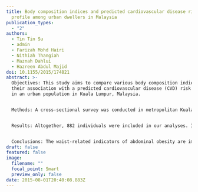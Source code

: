 ```yaml
---
title: Body composition indices and predicted cardiovascular disease risk
  profile among urban dwellers in Malaysia
publication_types:
  - "2"
authors:
  - Tin Tin Su
  - admin
  - Farizah Mohd Hairi
  - Nithiah Thangiah
  - Maznah Dahlui
  - Hazreen Abdul Majid
doi: 10.1155/2015/174821
abstract: >-
  Objectives: This study aims to compare various body composition indices and
  their association with a predicted cardiovascular disease (CVD) risk profile
  in an urban population in Kuala Lumpur, Malaysia.


  Methods: A cross-sectional survey was conducted in metropolitan Kuala Lumpur, Malaysia, in 2012. Households were selected using a simple random-sampling method, and adult members were invited for medical screening. The Framingham Risk Scoring algorithm was used to predict CVD risk, which was then analyzed in association with body composition measurements, including waist circumference, waist-hip ratio, waist-height ratio, body fat percentage, and body mass index.


  Results: Altogether, 882 individuals were included in our analyses. Indices that included waist-related measurements had the strongest association with CVD risk in both genders. After adjusting for demographic and socioeconomic variables, waist-related measurements retained the strongest correlations with predicted CVD risk in males. However, body mass index, waist-height ratio, and waist circumference had the strongest correlation with CVD risk in females.


  Conclusions: The waist-related indicators of abdominal obesity are important components of CVD risk profiles. As waist-related parameters can quickly and easily be measured, they should be routinely obtained in primary care settings and population health screens in order to assess future CVD risk profiles and design appropriate interventions.
draft: false
featured: false
image:
  filename: ""
  focal_point: Smart
  preview_only: false
date: 2015-08-01T20:40:08.883Z
---
```

